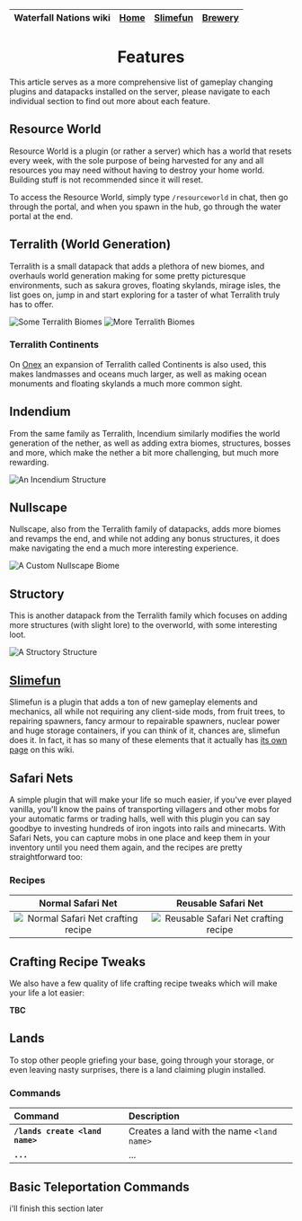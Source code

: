 | Waterfall Nations wiki | [Home](index.md) | [Slimefun](slimefun/index.md) | [Brewery](brewery/index.md) |
|:---|:-:|:-:|:-:|

<div align="center">
  
Features
======================================
</div>

This article serves as a more comprehensive list of gameplay changing plugins and datapacks installed on the server, please navigate to
each individual section to find out more about each feature.

## Resource World

Resource World is a plugin (or rather a server) which has a world that resets every week, with the sole purpose of being harvested for any
and all resources you may need without having to destroy your home world. Building stuff is not recommended since it will reset.

To access the Resource World, simply type `/resourceworld` in chat, then go through the portal, and when you spawn in the hub, go through
the water portal at the end.

## Terralith (World Generation)

Terralith is a small datapack that adds a plethora of new biomes, and overhauls world generation making for some pretty picturesque
environments, such as sakura groves, floating skylands, mirage isles, the list goes on, jump in and start exploring for a taster of
what Terralith truly has to offer.

![Some Terralith Biomes](null)
![More Terralith Biomes](null)

### Terralith Continents

On [Onex](onex.md) an expansion of Terralith called Continents is also used, this makes landmasses and oceans much larger, as well as
making ocean monuments and floating skylands a much more common sight.

## Indendium

From the same family as Terralith, Incendium similarly modifies the world generation of the nether, as well as adding extra biomes, 
structures, bosses and more, which make the nether a bit more challenging, but much more rewarding.

![An Incendium Structure](null)

## Nullscape

Nullscape, also from the Terralith family of datapacks, adds more biomes and revamps the end, and while not adding any bonus structures,
it does make navigating the end a much more interesting experience.

![A Custom Nullscape Biome](null)

## Structory 

This is another datapack from the Terralith family which focuses on adding more structures (with slight lore) to the overworld, with
some interesting loot.

![A Structory Structure](null)

## [Slimefun](slimefun/index.md)

Slimefun is a plugin that adds a ton of new gameplay elements and mechanics, all while not requiring any client-side mods, from fruit trees,
to repairing spawners, fancy armour to repairable spawners, nuclear power and huge storage containers, if you can think of it, chances are,
slimefun does it. In fact, it has so many of these elements that it actually has [its own page](slimefun/index.md) on this wiki.

## Safari Nets

A simple plugin that will make your life so much easier, if you've ever played vanilla, you'll know the pains of transporting villagers and
other mobs for your automatic farms or trading halls, well with this plugin you can say goodbye to investing hundreds of iron ingots into
rails and minecarts. With Safari Nets, you can capture mobs in one place and keep them in your inventory until you need them again, and the 
recipes are pretty straightforward too:

### Recipes

| Normal Safari Net | Reusable Safari Net |
| :-: | :-: |
| ![Normal Safari Net crafting recipe](null) | ![Reusable Safari Net crafting recipe](null) |

## Crafting Recipe Tweaks

We also have a few quality of life crafting recipe tweaks which will make your life a lot easier:

**TBC**

## Lands

To stop other people griefing your base, going through your storage, or even leaving nasty surprises, there is a land claiming plugin
installed.

### Commands 

| Command | Description |
|:- |:- |
| **`/lands create <land name>`** | Creates a land with the name `<land name>` |
| **`...`** | ... |

## Basic Teleportation Commands

i'll finish this section later
